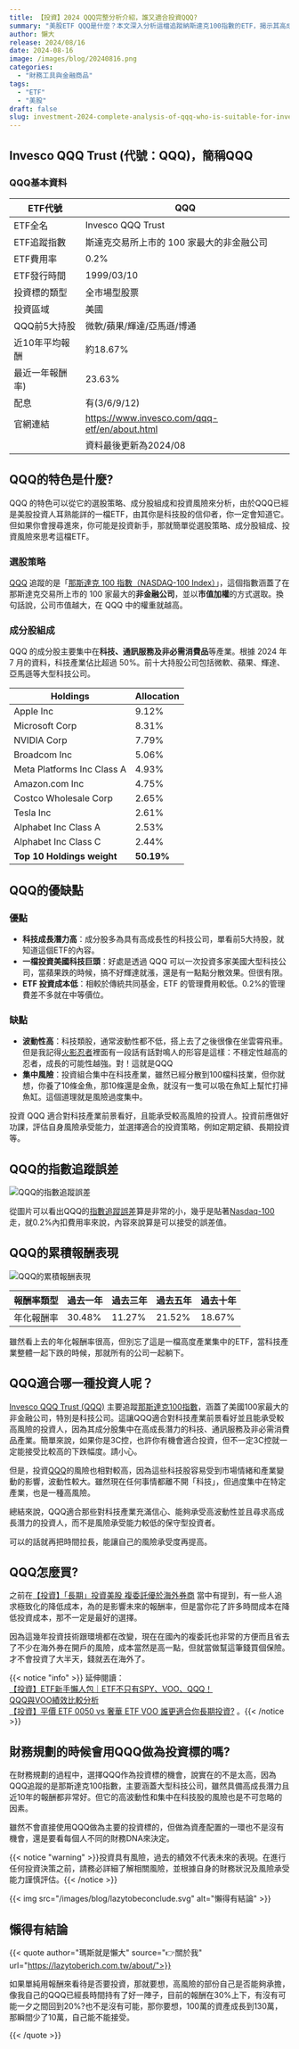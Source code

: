 ```yaml
---
title: 【投資】2024 QQQ完整分析介紹，誰又適合投資QQQ?
summary: "美股ETF QQQ是什麼？本文深入分析這檔追蹤納斯達克100指數的ETF，揭示其高成長潛力與科技股集中風險。了解QQQ的優缺點、績效表現，以及它適合哪種投資人，助你評估是否將這檔熱門ETF納入你的投資組合。"
author: 懶大
release: 2024/08/16
date: 2024-08-16
image: /images/blog/20240816.png
categories:
  - "財務工具與金融商品"
tags:
  - "ETF"
  - "美股"
draft: false
slug: investment-2024-complete-analysis-of-qqq-who-is-suitable-for-investing-in-qqq
---
```


## Invesco QQQ Trust (代號：QQQ)，簡稱QQQ

### QQQ基本資料

| ETF代號         | QQQ                                           |
| --------------- | --------------------------------------------- |
| ETF全名         | Invesco QQQ Trust                             |
| ETF追蹤指數     | 斯達克交易所上市的 100 家最大的非金融公司     |
| ETF費用率       | 0.2%                                          |
| ETF發行時間     | 1999/03/10                                    |
| 投資標的類型    | 全市場型股票                                  |
| 投資區域        | 美國                                          |
| QQQ前5大持股    | 微軟/蘋果/輝達/亞馬遜/博通                    |
| 近10年平均報酬  | 約18.67%                                      |
| 最近一年報酬率) | 23.63%                                        |
| 配息            | 有(3/6/9/12)                                  |
| 官網連結        | https://www.invesco.com/qqq-etf/en/about.html |
|                 | 資料最後更新為2024/08                         |

## QQQ的特色是什麼?

QQQ 的特色可以從它的選股策略、成分股組成和投資風險來分析，由於QQQ已經是美股投資人耳熟能詳的一檔ETF，由其你是科技股的信仰者，你一定會知道它。但如果你會搜尋進來，你可能是投資新手，那就簡單從選股策略、成分股組成、投資風險來思考這檔ETF。

### 選股策略

[QQQ](https://www.invesco.com/qqq-etf/en/about.html) 追蹤的是「[那斯達克 100 指數（NASDAQ-100 Index）](https://www.google.com/finance/quote/NDX:INDEXNASDAQ?sa=X&ved=2ahUKEwiKpeumg_iHAxVCbPUHHZLaLA0Q3ecFegQIMhAf)」，這個指數涵蓋了在那斯達克交易所上市的 100 家最大的**非金融公司**，並以**市值加權**的方式選取。換句話說，公司市值越大，在 QQQ 中的權重就越高。

### 成分股組成

QQQ 的成分股主要集中在**科技、通訊服務及非必需消費品**等產業。根據 2024 年 7 月的資料，科技產業佔比超過 50%。前十大持股公司包括微軟、蘋果、輝達、亞馬遜等大型科技公司。

| Holdings                   | Allocation |
| -------------------------- | ---------- |
| Apple Inc                  | 9.12%      |
| Microsoft Corp             | 8.31%      |
| NVIDIA Corp                | 7.79%      |
| Broadcom Inc               | 5.06%      |
| Meta Platforms Inc Class A | 4.93%      |
| Amazon.com Inc             | 4.75%      |
| Costco Wholesale Corp      | 2.65%      |
| Tesla Inc                  | 2.61%      |
| Alphabet Inc Class A       | 2.53%      |
| Alphabet Inc Class C       | 2.44%      |
| **Top 10 Holdings weight** | **50.19%** |

## QQQ的優缺點

### 優點

- **科技成長潛力高**：成分股多為具有高成長性的科技公司，單看前5大持股，就知道這個ETF的內容。
- **一檔投資美國科技巨頭**：好處是透過 QQQ 可以一次投資多家美國大型科技公司，當蘋果跌的時候，搞不好輝達就漲，還是有一點點分散效果。但很有限。
- **ETF 投資成本低**：相較於傳統共同基金，ETF 的管理費用較低。0.2%的管理費差不多就在中等價位。

### 缺點

- **波動性高**：科技類股，通常波動性都不低，搭上去了之後很像在坐雲霄飛車。但是我記得[火影忍者](https://www.netflix.com/tw/title/70205012)裡面有一段話有話對鳴人的形容是這樣：不穩定性越高的忍者，成長的可能性越強。對！這就是QQQ
- **集中風險**：投資組合集中在科技產業，雖然已經分散到100檔科技業，但你就想，你養了10條金魚，那10條還是金魚，就沒有一隻可以吸在魚缸上幫忙打掃魚缸。這個道理就是風險過度集中。

投資 QQQ 適合對科技產業前景看好，且能承受較高風險的投資人。投資前應做好功課，評估自身風險承受能力，並選擇適合的投資策略，例如定期定額、長期投資等。

## QQQ的指數追蹤誤差

![QQQ的指數追蹤誤差](/images/blog/20240816_1.png)

從圖片可以看出QQQ的[指數追蹤誤差](https://www.invesco.com/qqq-etf/en/performance.html)算是非常的小，幾乎是貼著[Nasdaq-100](https://www.google.com/finance/quote/NDX:INDEXNASDAQ?sa=X&ved=2ahUKEwiKpeumg_iHAxVCbPUHHZLaLA0Q3ecFegQIMhAf)走，就0.2%內扣費用率來說，內容來說算是可以接受的誤差值。

## QQQ的累積報酬表現

![QQQ的累積報酬表現](/images/blog/20240816_2.png)

| 報酬率類型 | 過去一年 | 過去三年 | 過去五年 | 過去十年 |
| ---------- | -------- | -------- | -------- | -------- |
| 年化報酬率 | 30.48%   | 11.27%   | 21.52%   | 18.67%   |

雖然看上去的年化報酬率很高，但別忘了這是一檔高度產業集中的ETF，當科技產業整體一起下跌的時候，那就所有的公司一起躺下。

## QQQ適合哪一種投資人呢？

[Invesco QQQ Trust (QQQ)](https://www.invesco.com/qqq-etf/en/about.html) 主要追蹤[那斯達克100指數](https://www.google.com/finance/quote/NDX:INDEXNASDAQ?sa=X&ved=2ahUKEwiKpeumg_iHAxVCbPUHHZLaLA0Q3ecFegQIMhAf)，涵蓋了美國100家最大的非金融公司，特別是科技公司。這讓QQQ適合對科技產業前景看好並且能承受較高風險的投資人，因為其成分股集中在高成長潛力的科技、通訊服務及非必需消費品產業。簡單來說，如果你是3C控，也許你有機會適合投資，但不一定3C控就一定能接受比較高的下跌幅度。請小心。

但是，投資[QQQ](https://www.invesco.com/qqq-etf/en/about.html)的風險也相對較高，因為這些科技股容易受到市場情緒和產業變動的影響，波動性較大。雖然現在任何事情都離不開「科技」，但過度集中在特定產業，也是一種高風險。

總結來說，QQQ適合那些對科技產業充滿信心、能夠承受高波動性並且尋求高成長潛力的投資人，而不是風險承受能力較低的保守型投資者。

可以的話就再把時間拉長，能讓自己的風險承受度再提高。

## QQQ怎麼買?

之前在[【投資】「長期」投資美股 複委託優於海外券商](https://lazytoberich.com.tw/blog/investment-long-term-investing-in-us-stocks-is-better-with-multiple-delegations-than-overseas-brokerages/) 當中有提到，有一些人追求極致化的降低成本，為的是影響未來的報酬率，但是當你花了許多時間成本在降低投資成本，那不一定是最好的選擇。

因為這幾年投資技術跟環境都在改變，現在在國內的複委託也非常的方便而且省去了不少在海外券在開戶的風險，成本當然是高一點，但就當做幫這筆錢買個保險。才不會投資了大半天，錢就丟在海外了。

{{< notice "info" >}} 延伸閱讀：<br>
[【投資】ETF新手懶人包｜ETF不只有SPY、VOO、QQQ！](https://lazytoberich.com.tw/blog/investment-etf-beginner-s-guide-etfs-are-not-limited-to-spy-voo-qqq/)<br>
[QQQ與VOO績效比較分析](https://lazytoberich.com.tw/blog/investment-comparison-of-the-2024-annual-returns-of-0050-voo-and-qqq-why-is-there-such-a-big-difference/)<br>
[【投資】平價 ETF 0050 vs 奢華 ETF VOO 誰更適合你長期投資?](https://lazytoberich.com.tw/blog/investing-affordable-vs-luxury-etf-comparison/)
。{{< /notice >}}

## 財務規劃的時候會用QQQ做為投資標的嗎?

在財務規劃的過程中，選擇QQQ作為投資標的機會，說實在的不是太高，因為QQQ追蹤的是那斯達克100指數，主要涵蓋大型科技公司，雖然具備高成長潛力且近10年的報酬都非常好。但它的高波動性和集中在科技股的風險也是不可忽略的因素。

雖然不會直接使用QQQ做為主要的投資標的，但做為資產配置的一環也不是沒有機會，還是要看每個人不同的財務DNA來決定。

{{< notice "warning" >}}投資具有風險，過去的績效不代表未來的表現。在進行任何投資決策之前，請務必詳細了解相關風險，並根據自身的財務狀況及風險承受能力謹慎評估。{{< /notice >}}

{{< img src="/images/blog/lazytobeconclude.svg" alt="懶得有結論" >}}

## 懶得有結論

{{< quote author="瑪斯就是懶大" source="👉關於我" url="https://lazytoberich.com.tw/about/">}}

如果單純用報酬來看待是否要投資，那就要想，高風險的部份自己是否能夠承擔，像我自己的QQQ已經長時間持有了好一陣子，目前的報酬在30%上下，有沒有可能一夕之間回到20%?也不是沒有可能，那你要想，100萬的資產成長到130萬，那瞬間少了10萬，自己能不能接受。

{{< /quote >}}
